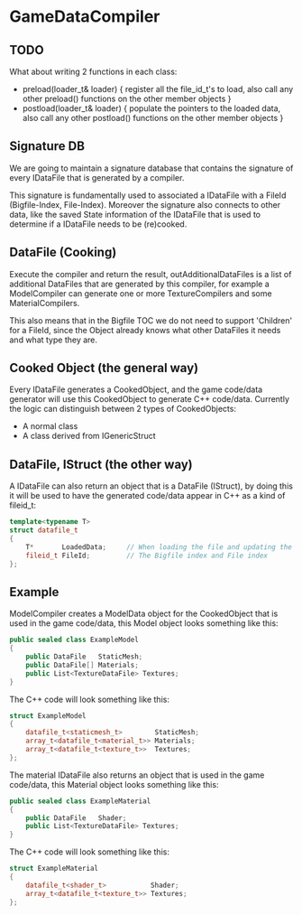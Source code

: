 # GameDataCompiler

## TODO

What about writing 2 functions in each class:

- preload(loader_t& loader) { register all the file_id_t's to load, also call any other preload() functions on the other member objects }
- postload(loader_t& loader) { populate the pointers to the loaded data, also call any other postload() functions on the other member objects }


## Signature DB

We are going to maintain a signature database that contains the signature of every IDataFile
that is generated by a compiler. 

This signature is fundamentally used to associated a IDataFile with a FileId (Bigfile-Index, File-Index).
Moreover the signature also connects to other data, like the saved State information of the IDataFile that
is used to determine if a IDataFile needs to be (re)cooked.

## DataFile (Cooking)

Execute the compiler and return the result, outAdditionalDataFiles is a list of additional
DataFiles that are generated by this compiler, for example a ModelCompiler can generate one
or more TextureCompilers and some MaterialCompilers.

This also means that in the Bigfile TOC we do not need to support 'Children' for a FileId,
since the Object already knows what other DataFiles it needs and what type they are.

## Cooked Object (the general way)

Every IDataFile generates a CookedObject, and the game code/data generator will use this CookedObject to generate C++ code/data. Currently the logic can distinguish between 2 types of CookedObjects:

- A normal class
- A class derived from IGenericStruct

## DataFile, IStruct (the other way)

A IDataFile can also return an object that is a DataFile (IStruct), by doing this it will be used to have the generated code/data appear in C++ as a kind of fileid_t:

```c++
template<typename T>
struct datafile_t
{
    T*       LoadedData;     // When loading the file and updating the pointer here, this will point to Model, Texture, Shader, etc.
    fileid_t FileId;         // The Bigfile index and File index
};
```

## Example

ModelCompiler creates a ModelData object for the CookedObject that is used in the game code/data, this Model object looks something like this:

```csharp
public sealed class ExampleModel
{
    public DataFile   StaticMesh;
    public DataFile[] Materials;
    public List<TextureDataFile> Textures;
}
```
The C++ code will look something like this:
```c++
struct ExampleModel
{
    datafile_t<staticmesh_t>        StaticMesh;
    array_t<datafile_t<material_t>> Materials;
    array_t<datafile_t<texture_t>>  Textures;
};
```

The material IDataFile also returns an object that is used in the game code/data, this Material object looks something like this:

```csharp
public sealed class ExampleMaterial
{
    public DataFile   Shader;
    public List<TextureDataFile> Textures;
}
```
The C++ code will look something like this:

```c++
struct ExampleMaterial
{
    datafile_t<shader_t>           Shader;
    array_t<datafile_t<texture_t>> Textures;
};
```
